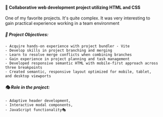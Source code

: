 #### 🏫 Collaborative web development project utilizing HTML and CSS

One of my favorite projects. It's quite complex. It was very interesting to gain practical experience working in a team environment

##### 🎯 Project Objectives:
    - Acquire hands-on experience with project bundler - Vite
    - Develop skills in project branching and merging
    - Learn to resolve merge conflicts when combining branches
    - Gain experience in project planning and task management
    - Developed responsive semantic HTML with mobile-first approach across three breakpoints
    - Created semantic, responsive layout optimized for mobile, tablet, and desktop viewports
##### 🎭 Role in the project:
    - Adaptive header development,
    - Interactive modal components,
    - JavaScript functionality🎭

